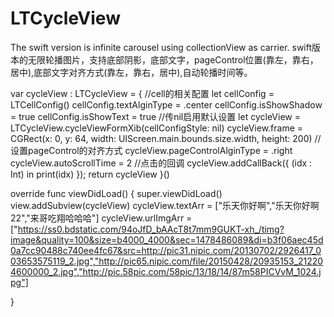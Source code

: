 # LTCycleView
The swift version is infinite carousel using collectionView as carrier.
swift版本的无限轮播图片，支持底部阴影，底部文字，pageControl位置(靠左，靠右，居中),底部文字对齐方式(靠左，靠右，居中),自动轮播时间等。

var cycleView : LTCycleView = {
    //cell的相关配置
    let cellConfig = LTCellConfig()
    cellConfig.textAlginType = .center
    cellConfig.isShowShadow = true
    cellConfig.isShowText   = true
    //传nil启用默认设置
    let cycleView = LTCycleView.cycleViewFormXib(cellConfigStyle: nil)
    cycleView.frame = CGRect(x: 0, y: 64, width: UIScreen.main.bounds.size.width, height: 200)
    //设置pageControl的对齐方式
    cycleView.pageControlAlginType = .right
    cycleView.autoScrollTime = 2
    //点击的回调
    cycleView.addCallBack({ (idx : Int) in
    print(idx)
});
    return cycleView
}()


override func viewDidLoad() {
    super.viewDidLoad()
    view.addSubview(cycleView)
    cycleView.textArr = ["乐天你好啊","乐天你好啊22","来哥吃翔哈哈哈"]
    cycleView.urlImgArr = ["https://ss0.bdstatic.com/94oJfD_bAAcT8t7mm9GUKT-xh_/timg?image&quality=100&size=b4000_4000&sec=1478486089&di=b3f06aec45d0a7cc90488c740ee4fc67&src=http://pic31.nipic.com/20130702/2926417_003653575119_2.jpg","http://pic65.nipic.com/file/20150428/20935153_212204600000_2.jpg","http://pic.58pic.com/58pic/13/18/14/87m58PICVvM_1024.jpg"]

}

